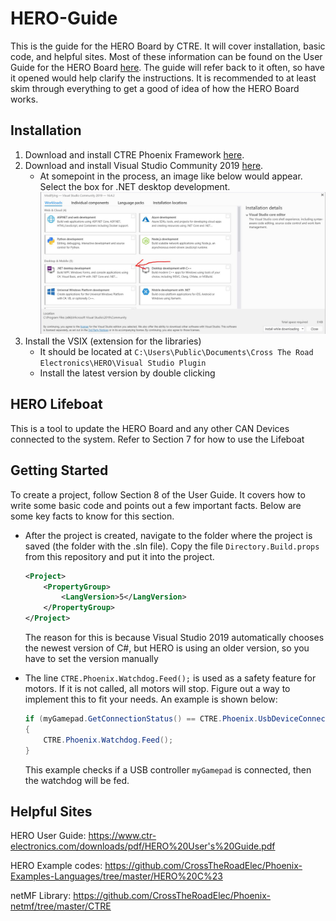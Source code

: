 # HERO-Guide

This is the guide for the HERO Board by CTRE. It will cover installation, basic code, and helpful sites. Most of these information can be found on the User Guide for the HERO Board [here](https://www.ctr-electronics.com/downloads/pdf/HERO%20User's%20Guide.pdf). The guide will refer back to it often, so have it opened would help clarify the instructions. It is recommended to at least skim through everything to get a good of idea of how the HERO Board works.

## Installation

1. Download and install CTRE Phoenix Framework [here](https://www.ctr-electronics.com/hro.html#product_tabs_technical_resources).
2. Download and install Visual Studio Community 2019 [here](https://visualstudio.microsoft.com/vs/).
   * At somepoint in the process, an image like below would appear. Select the box for .NET desktop development.
    ![Select Workload](./img/VS19_select_workloads.JPG)
3. Install the VSIX (extension for the libraries)
   * It should be located at ```C:\Users\Public\Documents\Cross The Road Electronics\HERO\Visual Studio Plugin```
   * Install the latest version by double clicking

## HERO Lifeboat

This is a tool to update the HERO Board and any other CAN Devices connected to the system. Refer to Section 7 for how to use the Lifeboat

## Getting Started

To create a project, follow Section 8 of the User Guide. It covers how to write some basic code and points out a few important facts. Below are some key facts to know for this section.

* After the project is created, navigate to the folder where the project is saved (the folder with the .sln file). Copy the file ```Directory.Build.props``` from this repository and put it into the project.

    ``` xml
    <Project>
        <PropertyGroup>
            <LangVersion>5</LangVersion>
        </PropertyGroup>
    </Project>
    ```

    The reason for this is because Visual Studio 2019 automatically chooses the newest version of C#, but HERO is using an older version, so you have to set the version manually

* The line ```CTRE.Phoenix.Watchdog.Feed();``` is used as a safety feature for motors. If it is not called, all motors will stop. Figure out a way to implement this to fit your needs. An example is shown below:

    ``` C#
    if (myGamepad.GetConnectionStatus() == CTRE.Phoenix.UsbDeviceConnection.Connected)
    {
        CTRE.Phoenix.Watchdog.Feed();
    }
    ```

    This example checks if a USB controller ```myGamepad``` is connected, then the watchdog will be fed.

## Helpful Sites

HERO User Guide: <https://www.ctr-electronics.com/downloads/pdf/HERO%20User's%20Guide.pdf>

HERO Example codes: <https://github.com/CrossTheRoadElec/Phoenix-Examples-Languages/tree/master/HERO%20C%23>

netMF Library: <https://github.com/CrossTheRoadElec/Phoenix-netmf/tree/master/CTRE>
